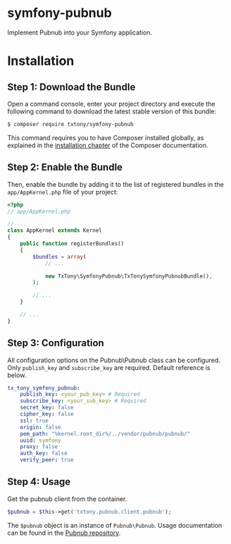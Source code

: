 # symfony-pubnub
Implement Pubnub into your Symfony application.

Installation
============

Step 1: Download the Bundle
---------------------------

Open a command console, enter your project directory and execute the
following command to download the latest stable version of this bundle:

```bash
$ composer require txtony/symfony-pubnub
```

This command requires you to have Composer installed globally, as explained
in the [installation chapter](https://getcomposer.org/doc/00-intro.md)
of the Composer documentation.

Step 2: Enable the Bundle
-------------------------

Then, enable the bundle by adding it to the list of registered bundles
in the `app/AppKernel.php` file of your project:

```php
<?php
// app/AppKernel.php

// ...
class AppKernel extends Kernel
{
    public function registerBundles()
    {
        $bundles = array(
            // ...

            new TxTony\SymfonyPubnub\TxTonySymfonyPubnubBundle(),
        );

        // ...
    }

    // ...
}
```

Step 3: Configuration
---------------------

All configuration options on the Pubnub\Pubnub class can be configured. Only
`publish_key` and `subscribe_key` are required. Default reference is below.

```yaml
tx_tony_symfony_pubnub:
    publish_key: <your_pub_key> # Required
    subscribe_key: <your_sub_key> # Required
    secret_key: false
    cipher_key: false
    ssl: true
    origin: false
    pem_path: "%kernel.root_dir%/../vendor/pubnub/pubnub/"
    uuid: symfony
    proxy: false
    auth_key: false
    verify_peer: true
```


Step 4: Usage
-------------

Get the pubnub client from the container.

```php
$pubnub = $this->get('txtony.pubnub.client.pubnub');
```

The `$pubnub` object is an instance of `Pubnub\Pubnub`. Usage documentation can
be found in the [Pubnub repository](https://github.com/pubnub/php).
